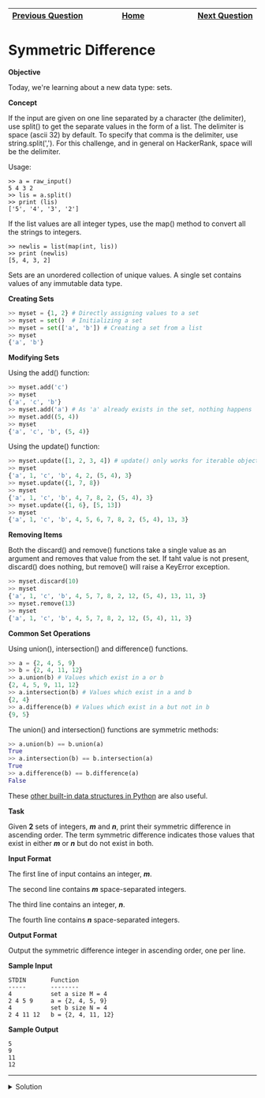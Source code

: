 | <img width=1000>[Previous Question](https://github.com/Kevin-Lago/python-hackerrank-solutions/tree/main/src/sets/no_idea)</img> | <img width=1000>[Home](https://github.com/Kevin-Lago/python-hackerrank-solutions)</img> | <img width=1000>[Next Question](https://github.com/Kevin-Lago/python-hackerrank-solutions/tree/main/src/sets/set_add)</img> |
|:---|:---:|---:|

# Symmetric Difference

__Objective__

Today, we're learning about a new data type: sets.

__Concept__

If the input are given on one line separated by a character (the delimiter), use split() to get the separate values in the form of a list. The delimiter is space (ascii 32) by default. To specify that comma is the delimiter, use string.split(','). For this challenge, and in general on HackerRank, space will be the delimiter.

Usage:

```
>> a = raw_input()
5 4 3 2
>> lis = a.split()
>> print (lis)
['5', '4', '3', '2']
```

If the list values are all integer types, use the map() method to convert all the strings to integers.

```
>> newlis = list(map(int, lis))
>> print (newlis)
[5, 4, 3, 2]
```

Sets are an unordered collection of unique values. A single set contains values of any immutable data type.

__Creating Sets__

```python
>> myset = {1, 2} # Directly assigning values to a set
>> myset = set()  # Initializing a set
>> myset = set(['a', 'b']) # Creating a set from a list
>> myset
{'a', 'b'}
```

__Modifying Sets__

Using the add() function:

```python
>> myset.add('c')
>> myset
{'a', 'c', 'b'}
>> myset.add('a') # As 'a' already exists in the set, nothing happens
>> myset.add((5, 4))
>> myset
{'a', 'c', 'b', (5, 4)}
```

Using the update() function:

```python
>> myset.update([1, 2, 3, 4]) # update() only works for iterable objects
>> myset
{'a', 1, 'c', 'b', 4, 2, (5, 4), 3}
>> myset.update({1, 7, 8})
>> myset
{'a', 1, 'c', 'b', 4, 7, 8, 2, (5, 4), 3}
>> myset.update({1, 6}, [5, 13])
>> myset
{'a', 1, 'c', 'b', 4, 5, 6, 7, 8, 2, (5, 4), 13, 3}
```

__Removing Items__

Both the discard() and remove() functions take a single value as an argument and removes that value from the set. If taht value is not present, discard() does nothing, but remove() will raise a KeyError exception.

```python
>> myset.discard(10)
>> myset
{'a', 1, 'c', 'b', 4, 5, 7, 8, 2, 12, (5, 4), 13, 11, 3}
>> myset.remove(13)
>> myset
{'a', 1, 'c', 'b', 4, 5, 7, 8, 2, 12, (5, 4), 11, 3}
```

__Common Set Operations__

Using union(), intersection() and difference() functions.

```python
>> a = {2, 4, 5, 9}
>> b = {2, 4, 11, 12}
>> a.union(b) # Values which exist in a or b
{2, 4, 5, 9, 11, 12}
>> a.intersection(b) # Values which exist in a and b
{2, 4}
>> a.difference(b) # Values which exist in a but not in b
{9, 5}
```

The union() and intersection() functions are symmetric methods:

```python
>> a.union(b) == b.union(a)
True
>> a.intersection(b) == b.intersection(a)
True
>> a.difference(b) == b.difference(a)
False
```

These [other built-in data structures in Python](https://www.thelearningpoint.net/computer-science/learning-python-programming-and-data-structures/learning-python-programming-and-data-structures--tutorial-4--built-in-data-structures-strings-lists-tuples-dictionaries-mutability) are also useful.

__Task__

Given __2__ sets of integers, ___m___ and ___n___, print their symmetric difference in ascending order. The term symmetric difference indicates those values that exist in either ___m___ or ___n___ but do not exist in both.

__Input Format__

The first line of input contains an integer, ___m___.

The second line contains ___m___ space-separated integers.

The third line contains an integer, ___n___.

The fourth line contains ___n___ space-separated integers.

__Output Format__

Output the symmetric difference integer in ascending order, one per line.

__Sample Input__

```
STDIN       Function
-----       --------
4           set a size M = 4
2 4 5 9     a = {2, 4, 5, 9}
4           set b size N = 4
2 4 11 12   b = {2, 4, 11, 12}
```

__Sample Output__

```
5
9
11
12
```

---

<details><summary>Solution</summary>
    
```python
if __name__ == '__main__':
    m = input()
    a = set(input().split(" "))

    n = input()
    b = set(input().split(" "))

    arr = list(map(int, a.difference(b))) + list(map(int, b.difference(a)))
    arr.sort()

    for i in range(len(arr)):
        print(arr[i])
```
</details>